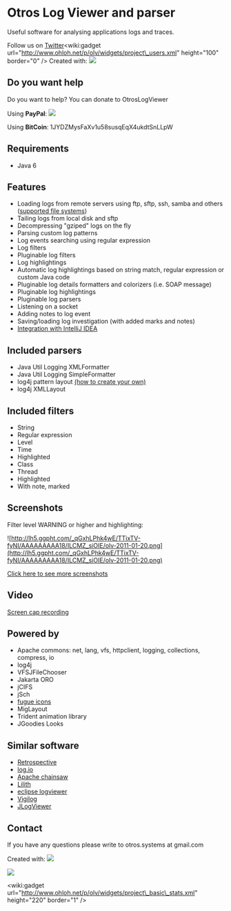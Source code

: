 # Otros Log Viewer and parser #
Useful software for analysing applications logs and traces.

Follow us on [Twitter](https://twitter.com/OtrosSystems)&lt;wiki:gadget url="http://www.ohloh.net/p/olv/widgets/project\_users.xml" height="100" border="0" /&gt;  Created with: [![](http://www.jetbrains.com/idea/opensource/img/all/banners/idea125x37_white.gif)](http://www.jetbrains.com/idea/)


## Do you want help ##
Do you want to help? You can donate to OtrosLogViewer

Using **PayPal**:
[![](https://www.paypalobjects.com/webstatic/mktg/logo-center/PP_Acceptance_Marks_for_LogoCenter_76x48.png)](https://www.paypal.com/cgi-bin/webscr?cmd=_donations&business=GJUQP3X5FMUQU&lc=US&item_name=OtrosLogViewer%20%2d%20donate&currency_code=USD&bn=PP%2dDonationsBF%3abtn_donateCC_LG%2egif%3aNonHosted)

Using **BitCoin**: 1JYDZMysFaXv1u58susqEqX4ukdtSnLLpW

## Requirements ##
  * Java 6

## Features ##
  * Loading logs from remote servers using ftp, sftp, ssh, samba and others ([supported file systems](http://commons.apache.org/vfs/filesystems.html))
  * Tailing logs from local disk and sftp
  * Decompressing "gziped" logs on the fly
  * Parsing custom log patterns
  * Log events searching using regular expression
  * Log filters
  * Pluginable log filters
  * Log highlightings
  * Automatic log highlightings based on string match, regular expression or custom Java code
  * Pluginable log details formatters and colorizers (i.e. SOAP message)
  * Pluginable log highlightings
  * Pluginable log parsers
  * Listening on a socket
  * Adding notes to log event
  * Saving/loading log investigation (with added marks and notes)
  * [Integration with IntelliJ IDEA](http://code.google.com/p/otroslogviewer/wiki/JumpToCode)


## Included parsers ##
  * Java Util Logging XMLFormatter
  * Java Util Logging SimpleFormatter
  * log4j pattern layout [(how to create your own)](http://code.google.com/p/otroslogviewer/wiki/Log4jPatternLayout)
  * log4j XMLLayout

## Included filters ##
  * String
  * Regular expression
  * Level
  * Time
  * Highlighted
  * Class
  * Thread
  * Highlighted
  * With note, marked


## Screenshots ##

Filter level WARNING or higher and highlighting:

![http://lh5.ggpht.com/_qGxhLPhk4wE/TTixTV-fyNI/AAAAAAAAA18/ILCMZ_siOIE/olv-2011-01-20.png](http://lh5.ggpht.com/_qGxhLPhk4wE/TTixTV-fyNI/AAAAAAAAA18/ILCMZ_siOIE/olv-2011-01-20.png)

[Click here to see more screenshots](http://code.google.com/p/otroslogviewer/wiki/Screenshots)

## Video ##
[Screen cap recording ](http://code.google.com/p/otroslogviewer/wiki/Wideo)

## Powered by ##
  * Apache commons: net, lang, vfs, httpclient, logging, collections, compress, io
  * log4j
  * VFSJFileChooser
  * Jakarta ORO
  * jCIFS
  * jSch
  * [fugue icons](http://code.google.com/p/fugue-icons-src/)
  * MigLayout
  * Trident animation library
  * JGoodies Looks

## Similar software ##
  * [Retrospective](http://www.retrospective.centeractive.com?olv)
  * [log.io](http://logio.org/)
  * [Apache chainsaw](http://logging.apache.org/chainsaw/index.html)
  * [Lilith](http://lilith.huxhorn.de/)
  * [eclipse logviewer](http://code.google.com/a/eclipselabs.org/p/logviewer/)
  * [Vigilog](http://vigilog.sourceforge.net/index.html)
  * [JLogViewer](http://sourceforge.net/projects/jlogviewer/)

## Contact ##
If you have any questions please write to otros.systems at gmail.com

Created with: [![](http://www.jetbrains.com/idea/opensource/img/all/banners/idea125x37_white.gif)](http://www.jetbrains.com/idea/)

[![](http://petition.stopsoftwarepatents.eu/banner/171006582880/ssp-362-60.gif)](http://petition.stopsoftwarepatents.eu/171006582880/)

&lt;wiki:gadget url="http://www.ohloh.net/p/olv/widgets/project\_basic\_stats.xml" height="220" border="1" /&gt;